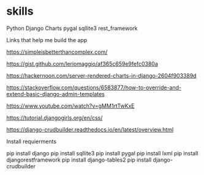 # skills
Python Django Charts pygal sqllite3 rest_framework


Links that help me build the app <br>

https://simpleisbetterthancomplex.com/

https://gist.github.com/leriomaggio/af365c659e9fefc0380a

https://hackernoon.com/server-rendered-charts-in-django-2604f903389d

https://stackoverflow.com/questions/6583877/how-to-override-and-extend-basic-django-admin-templates

https://www.youtube.com/watch?v=gMM1rtTwKxE

https://tutorial.djangogirls.org/en/css/

https://django-crudbuilder.readthedocs.io/en/latest/overview.html


Install requierments

pip install django
pip install sqllite3
pip install pygal
pip install lxml
pip install djangorestframework
pip install django-tables2
pip install django-crudbuilder
 